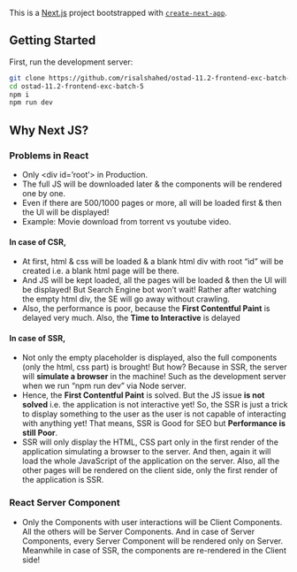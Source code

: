 This is a [Next.js](https://nextjs.org) project bootstrapped with [`create-next-app`](https://github.com/vercel/next.js/tree/canary/packages/create-next-app).

## Getting Started

First, run the development server:

```bash
git clone https://github.com/risalshahed/ostad-11.2-frontend-exc-batch-5
cd ostad-11.2-frontend-exc-batch-5
npm i
npm run dev
```

## Why Next JS?

### Problems in React

- Only &lt;div id=’root’&gt; in Production.
- The full JS will be downloaded later & the components will be rendered one by one.
- Even if there are 500/1000 pages or more, all will be loaded first & then the UI will be displayed!
- Example: Movie download from torrent vs youtube video.

#### In case of CSR,

- At first, html & css will be loaded & a blank html div with root “id” will be created i.e. a blank html page will be there.
- And JS will be kept loaded, all the pages will be loaded & then the UI will be displayed! But Search Engine bot won’t wait! Rather after watching the empty html div, the SE will go away without crawling.
- Also, the performance is poor, because the **First Contentful Paint** is delayed very much. Also, the **Time to Interactive** is delayed

#### In case of SSR,

- Not only the empty placeholder is displayed, also the full components (only the html, css part) is brought! But how? Because in SSR, the server will **simulate a browser** in the machine! Such as the development server when we run “npm run dev” via Node server.
- Hence, the **First Contentful Paint** is solved. But the JS issue **is not solved** i.e. the application is not interactive yet! So, the SSR is just a trick to display something to the user as the user is not capable of interacting with anything yet! That means, SSR is Good for SEO but **Performance is still Poor**.
- SSR will only display the HTML, CSS part only in the first render of the application simulating a browser to the server. And then, again it will load the whole JavaScript of the application on the server. Also, all the other pages will be rendered on the client side, only the first render of the application is SSR.

### React Server Component

- Only the Components with user interactions will be Client Components. All the others will be Server Components. And in case of Server Components, every Server Component will be rendered only on Server. Meanwhile in case of SSR, the components are re-rendered in the Client side!
